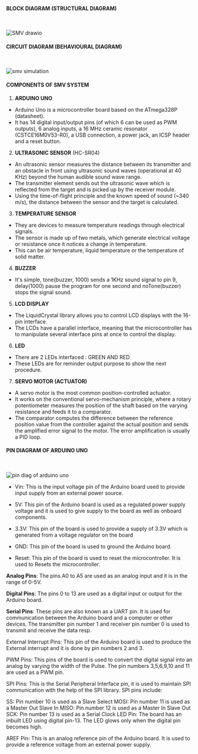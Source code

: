 #### **BLOCK DIAGRAM (STRUCTURAL DIAGRAM)**
<br>

![SMV drawio](https://user-images.githubusercontent.com/98824269/157292235-72d73453-2c94-48a5-a15b-252ae613255e.png)

#### **CIRCUIT DIAGRAM (BEHAVIOURAL DIAGRAM)**
<br>

![smv simulation](https://user-images.githubusercontent.com/98824269/157292323-4d9931a3-c223-40f6-8859-6f311c08cb07.png)

#### **COMPONENTS OF SMV SYSTEM**
1. **ARDUINO UNO** 

* Arduino Uno is a microcontroller board based on the ATmega328P (datasheet).
* It has 14 digital input/output pins (of which 6 can be used as PWM outputs), 6 analog inputs, a 16 MHz ceramic resonator (CSTCE16M0V53-R0), a USB connection, a power jack, an ICSP header and a reset button.
2. **ULTRASONIC SENSOR** (HC-SR04)
* An ultrasonic sensor measures the distance between its transmitter and an obstacle in front using ultrasonic sound waves (operational at 40 KHz) beyond the human audible sound wave range. 
* The transmitter element sends out the ultrasonic wave which is reflected from the target and is picked up by the receiver module. 
* Using the time-of-flight principle and the known speed of sound (~340 m/s), the distance between the sensor and the target is calculated.
3. **TEMPERATURE SENSOR**
* They are devices to measure temperature readings through electrical signals. 
* The sensor is made up of two metals, which generate electrical voltage or resistance once it notices a change in temperature. 
* This can be air temperature, liquid temperature or the temperature of solid matter.
4. **BUZZER**
* It's simple, tone(buzzer, 1000) sends a 1KHz sound signal to pin 9, delay(1000) pause the program for one second and noTone(buzzer) stops the signal sound. 
5. **LCD DISPLAY**
* The LiquidCrystal library allows you to control LCD displays with the 16-pin interface. 
* The LCDs have a parallel interface, meaning that the microcontroller has to manipulate several interface pins at once to control the display.
6. **LED**
* There are 2 LEDs interfaced : GREEN AND RED
* These LEDs are for reminder output purpose to show the next procedure.
7. **SERVO MOTOR (ACTUATOR)**
* A servo motor is the most common position-controlled actuator. 
* It works on the conventional servo-mechanism principle, where a rotary potentiometer measures the position of the shaft based on the varying resistance and feeds it to a comparator. 
* The comparator computes the difference between the reference position value from the controller against the actual position and sends the amplified error signal to the motor. The error amplification is usually a PID loop.

#### **PIN DIAGRAM OF ARDUINO UNO**
<br>

![pin diag of arduino uno](https://user-images.githubusercontent.com/98824269/157294037-50fd32b4-f786-477b-9895-81f767e953e1.png)

* Vin: This is the input voltage pin of the Arduino board used to provide input supply from an external power source.

* 5V: This pin of the Arduino board is used as a regulated power supply voltage and it is used to give supply to the board as well as onboard components.

* 3.3V: This pin of the board is used to provide a supply of 3.3V which is generated from a voltage regulator on the board

* GND: This pin of the board is used to ground the Arduino board.

* Reset: This pin of the board is used to reset the microcontroller. It is used to Resets the microcontroller.

**Analog Pins**: The pins A0 to A5 are used as an analog input and it is in the range of 0-5V.

**Digital Pins**: The pins 0 to 13 are used as a digital input or output for the Arduino board.

**Serial Pins**: These pins are also known as a UART pin. It is used for communication between the Arduino board and a computer or other devices. The transmitter pin number 1 and receiver pin number 0 is used to transmit and receive the data resp.

External Interrupt Pins: This pin of the Arduino board is used to produce the External interrupt and it is done by pin numbers 2 and 3.

PWM Pins: This pins of the board is used to convert the digital signal into an analog by varying the width of the Pulse. The pin numbers 3,5,6,9,10 and 11 are used as a PWM pin.

SPI Pins: This is the Serial Peripheral Interface pin, it is used to maintain SPI communication with the help of the SPI library. SPI pins include:

SS: Pin number 10 is used as a Slave Select
MOSI: Pin number 11 is used as a Master Out Slave In
MISO: Pin number 12 is used as a Master In Slave Out
SCK: Pin number 13 is used as a Serial Clock
LED Pin:  The board has an inbuilt LED using digital pin-13. The LED glows only when the digital pin becomes high.

AREF Pin: This is an analog reference pin of the Arduino board. It is used to provide a reference voltage from an external power supply.


